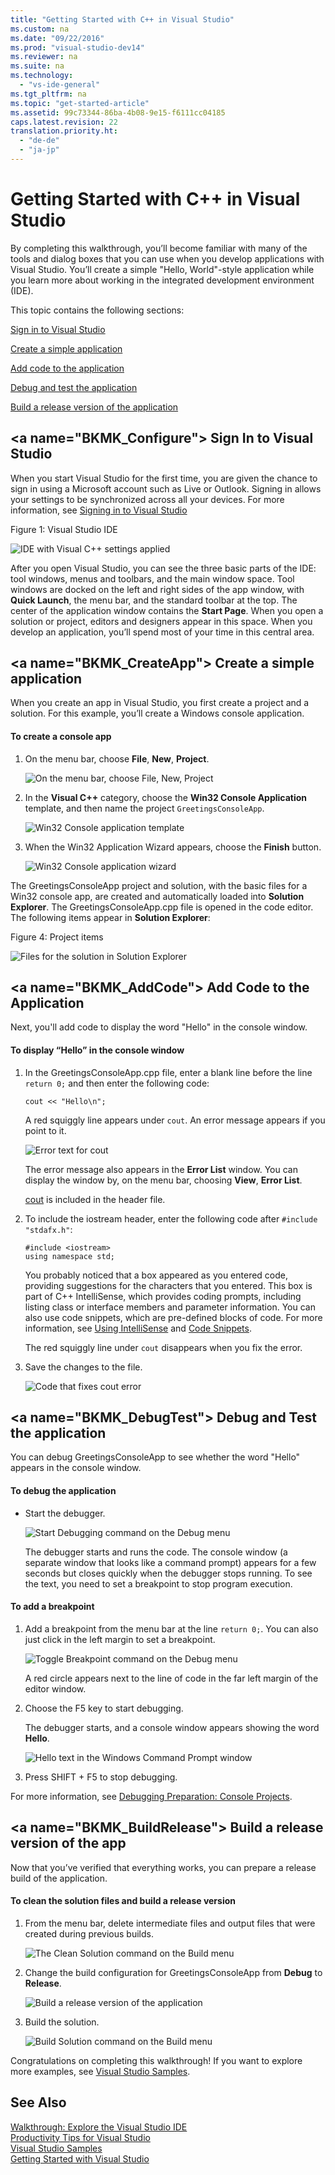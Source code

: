 ```yaml
---
title: "Getting Started with C++ in Visual Studio"
ms.custom: na
ms.date: "09/22/2016"
ms.prod: "visual-studio-dev14"
ms.reviewer: na
ms.suite: na
ms.technology: 
  - "vs-ide-general"
ms.tgt_pltfrm: na
ms.topic: "get-started-article"
ms.assetid: 99c73344-86ba-4b08-9e15-f6111cc04185
caps.latest.revision: 22
translation.priority.ht: 
  - "de-de"
  - "ja-jp"
---
```

# Getting Started with C++ in Visual Studio
By completing this walkthrough, you’ll become familiar with many of the tools and dialog boxes that you can use when you develop applications with Visual Studio. You’ll create a simple "Hello, World"-style application while you learn more about working in the integrated development environment (IDE).  
  
 This topic contains the following sections:  
  
 [Sign in to Visual Studio](../vs140/getting-started-with-c---in-visual-studio.md#BKMK_Configure)  
  
 [Create a simple application](../vs140/getting-started-with-c---in-visual-studio.md#BKMK_CreateApp)  
  
 [Add code to the application](../vs140/getting-started-with-c---in-visual-studio.md#BKMK_AddCode)  
  
 [Debug and test the application](../vs140/getting-started-with-c---in-visual-studio.md#BKMK_DebugTest)  
  
 [Build a release version of the application](../vs140/getting-started-with-c---in-visual-studio.md#BKMK_BuildRelease)  
  
##  \<a name="BKMK_Configure"></a> Sign In to Visual Studio  
 When you start Visual Studio for the first time, you are given the chance to sign in using a Microsoft account such as Live or Outlook. Signing in allows your settings to be synchronized across all your devices. For more information, see [Signing in to Visual Studio](../vs140/signing-in-to-visual-studio.md)  
  
 Figure 1: Visual Studio IDE  
  
 ![IDE with Visual C&#43;&#43; settings applied](../vs140/media/c--ide_defaultenvironmentlayout.png "C++IDE_DefaultEnvironmentLayout")  
  
 After you open Visual Studio, you can see the three basic parts of the IDE: tool windows, menus and toolbars, and the main window space. Tool windows are docked on the left and right sides of the app window, with **Quick Launch**, the menu bar, and the standard toolbar at the top. The center of the application window contains the **Start Page**. When you open a solution or project, editors and designers appear in this space. When you develop an application, you’ll spend most of your time in this central area.  
  
##  \<a name="BKMK_CreateApp"></a> Create a simple application  
 When you create an app in Visual Studio, you first create a project and a solution. For this example, you’ll create a Windows console application.  
  
#### To create a console app  
  
1.  On the menu bar, choose **File**, **New**, **Project**.  
  
     ![On the menu bar, choose File, New, Project](../vs140/media/exploreide-filenewproject.png "ExploreIDE-FileNewProject")  
  
2.  In the **Visual C++** category, choose the **Win32 Console Application** template, and then name the project `GreetingsConsoleApp`.  
  
     ![Win32 Console application template](../vs140/media/c--ide_newprojectdlg.png "C++IDE_NewProjectDlg")  
  
3.  When the Win32 Application Wizard appears, choose the **Finish** button.  
  
     ![Win32 Console application wizard](../vs140/media/c--ide_win32consoleappwizard.png "C++IDE_Win32ConsoleAppWizard")  
  
 The GreetingsConsoleApp project and solution, with the basic files for a Win32 console app, are created and automatically loaded into **Solution Explorer**. The GreetingsConsoleApp.cpp file is opened in the code editor. The following items appear in **Solution Explorer**:  
  
 Figure 4: Project items  
  
 ![Files for the solution in Solution Explorer](../vs140/media/c--ide_solutioncontents.png "C++IDE_SolutionContents")  
  
##  \<a name="BKMK_AddCode"></a> Add Code to the Application  
 Next, you'll add code to display the word "Hello" in the console window.  
  
#### To display “Hello” in the console window  
  
1.  In the GreetingsConsoleApp.cpp file, enter a blank line before the line `return 0;` and then enter the following code:  
  
    ```  
    cout << "Hello\n";  
    ```  
  
     A red squiggly line appears under `cout`. An error message appears if you point to it.  
  
     ![Error text for cout](../vs140/media/c--ide_couterror.png "C++IDE_CoutError")  
  
     The error message also appears in the **Error List** window. You can display the window by, on the menu bar, choosing **View**, **Error List**.  
  
     [cout](../vs140/cout.md) is included in the <iostream> header file.  
  
2.  To include the iostream header, enter the following code after `#include "stdafx.h"`:  
  
    ```  
    #include <iostream>  
    using namespace std;  
    ```  
  
     You probably noticed that a box appeared as you entered code, providing suggestions for the characters that you entered. This box is part of C++ IntelliSense, which provides coding prompts, including listing class or interface members and parameter information. You can also use code snippets, which are pre-defined blocks of code. For more information, see [Using IntelliSense](../vs140/using-intellisense.md) and [Code Snippets](../vs140/code-snippets.md).  
  
     The red squiggly line under `cout` disappears when you fix the error.  
  
3.  Save the changes to the file.  
  
     ![Code that fixes cout error](../vs140/media/c--ide_coutfix.png "C++IDE_CoutFix")  
  
##  \<a name="BKMK_DebugTest"></a> Debug and Test the application  
 You can debug GreetingsConsoleApp to see whether the word "Hello" appears in the console window.  
  
#### To debug the application  
  
-   Start the debugger.  
  
     ![Start Debugging command on the Debug menu](../vs140/media/exploreide-startdebugging.png "ExploreIDE-StartDebugging")  
  
     The debugger starts and runs the code. The console window (a separate window that looks like a command prompt) appears for a few seconds but closes quickly when the debugger stops running. To see the text, you need to set a breakpoint to stop program execution.  
  
#### To add a breakpoint  
  
1.  Add a breakpoint from the menu bar at the line `return 0;`. You can also just click in the left margin to set a breakpoint.  
  
     ![Toggle Breakpoint command on the Debug menu](../vs140/media/exploreide-togglebreakpoint.png "ExploreIDE-ToggleBreakpoint")  
  
     A red circle appears next to the line of code in the far left margin of the editor window.  
  
2.  Choose the F5 key to start debugging.  
  
     The debugger starts, and a console window appears showing the word **Hello**.  
  
     ![Hello text in the Windows Command Prompt window](../vs140/media/c--ide_hellocommandwindow.png "C++IDE_HelloCommandWindow")  
  
3.  Press SHIFT + F5 to stop debugging.  
  
 For more information, see [Debugging Preparation: Console Projects](../vs140/debugging-preparation--console-projects.md).  
  
##  \<a name="BKMK_BuildRelease"></a> Build a release version of the app  
 Now that you’ve verified that everything works, you can prepare a release build of the application.  
  
#### To clean the solution files and build a release version  
  
1.  From the menu bar, delete intermediate files and output files that were created during previous builds.  
  
     ![The Clean Solution command on the Build menu](../vs140/media/exploreide-cleansolution.png "ExploreIDE-CleanSolution")  
  
2.  Change the build configuration for GreetingsConsoleApp from **Debug** to **Release**.  
  
     ![Build a release version of the application](../vs140/media/c--ide_changingbuildtorelease.png "C++IDE_ChangingBuildtoRelease")  
  
3.  Build the solution.  
  
     ![Build Solution command on the Build menu](../vs140/media/exploreide-buildsolution.png "ExploreIDE-BuildSolution")  
  
 Congratulations on completing this walkthrough! If you want to explore more examples, see [Visual Studio Samples](../vs140/visual-studio-samples.md).  
  
## See Also  
 [Walkthrough: Explore the Visual Studio IDE](../vs140/walkthrough--create-a-simple-application-with-visual-csharp-or-visual-basic.md)   
 [Productivity Tips for Visual Studio](../vs140/productivity-tips-for-visual-studio.md)   
 [Visual Studio Samples](../vs140/visual-studio-samples.md)   
 [Getting Started with Visual Studio](../vs140/get-started-developing-with-visual-studio.md)